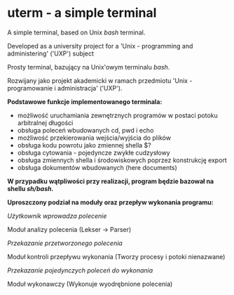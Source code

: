 # uterm - a simple terminal

A simple terminal, based on Unix _bash_ terminal.

Developed as a university project for a 'Unix - programming and administering' ('UXP') subject

Prosty terminal, bazujący na Unix'owym terminalu _bash_.

Rozwijany jako projekt akademicki w ramach przedmiotu 'Unix - programowanie i administracja' ('UXP').

**Podstawowe funkcje implementowanego terminala:**
- możliwość uruchamiania zewnętrznych programów w postaci potoku arbitralnej długości
- obsługa poleceń wbudowanych cd, pwd i echo
- możliwość przekierowania wejścia/wyjścia do plików
- obsługa kodu powrotu jako zmiennej shella $?
- obsługa cytowania - pojedyncze zwykłe cudzysłowy
- obsługa zmiennych shella i środowiskowych poprzez konstrukcję export
- obsługa dokumentów wbudowanych (here documents)

**W przypadku wątpliwości przy realizacji, program będzie bazował na shellu _sh/bash._**

**Uproszczony podział na moduły oraz przepływ wykonania programu:**

_Użytkownik wprowadza polecenie_

Moduł analizy polecenia (Lekser -> Parser)

_Przekazanie przetworzonego polecenia_

Moduł kontroli przepływu wykonania (Tworzy procesy i potoki nienazwane)

_Przekazanie pojedynczych poleceń do wykonania_

Moduł wykonawczy (Wykonuje wyodrębnione polecenia)
